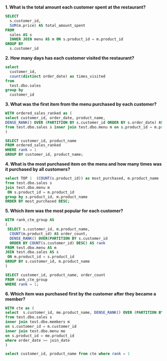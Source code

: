 **1. What is the total amount each customer spent at the restaurant?**

``` sql
SELECT 
  s.customer_id, 
  SUM(m.price) AS total_amount_spent 
FROM 
  sales AS s 
  INNER JOIN menu AS m ON s.product_id = m.product_id 
GROUP BY 
  s.customer_id
```

**2. How many days has each customer visited the restaurant?**
``` sql
select 
  customer_id, 
  count(distinct order_date) as times_visited 
from 
  test.dbo.sales 
group by 
  customer_id

```

**3. What was the first item from the menu purchased by each customer?**
``` sql
WITH ordered_sales_ranked as (
select customer_id, order_date, product_name,
DENSE_RANK() OVER (PARTITION BY s.customer_id ORDER BY s.order_date) AS rank
from test.dbo.sales s inner join test.dbo.menu m on s.product_id = m.product_id
)

SELECT customer_id, product_name
FROM ordered_sales_ranked
WHERE rank = 1
GROUP BY customer_id, product_name;
```

**4. What is the most purchased item on the menu and how many times was it purchased by all customers?**
``` sql
select TOP 1  (COUNT(s.product_id)) as most_purchased, m.product_name 
from test.dbo.sales s
join test.dbo.menu m 
 ON s.product_id = m.product_id
group by s.product_id, m.product_name
ORDER BY most_purchased DESC;
```

**5. Which item was the most popular for each customer?**
``` sql
WITH rank_cte_group AS
(
 SELECT s.customer_id, m.product_name, 
  COUNT(m.product_id) AS order_count,
  DENSE_RANK() OVER(PARTITION BY s.customer_id
  ORDER BY COUNT(s.customer_id) DESC) AS rank
FROM test.dbo.menu AS m
JOIN test.dbo.sales AS s
 ON m.product_id = s.product_id
GROUP BY s.customer_id, m.product_name
)

SELECT customer_id, product_name, order_count
FROM rank_cte_group 
WHERE rank = 1;

```

**6. Which item was purchased first by the customer after they became a member?**
``` sql
WITH cte as (
select  s.customer_id, me.product_name, DENSE_RANK() OVER (PARTITION BY s.customer_id ORDER BY order_date) as rank
from test.dbo.sales s 
inner join test.dbo.members m 
on s.customer_id = m.customer_id
inner join test.dbo.menu me
on s.product_id = me.product_id
where order_date >= join_date
)

select customer_id, product_name from cte where rank = 1
```
